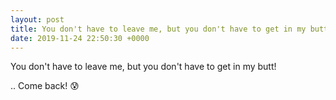 ```yaml
---
layout: post
title: You don't have to leave me, but you don't have to get in my butt!
date: 2019-11-24 22:50:30 +0000
---
```


You don't have to leave me, but you don't have to get in my butt!

.. Come back! 😰

